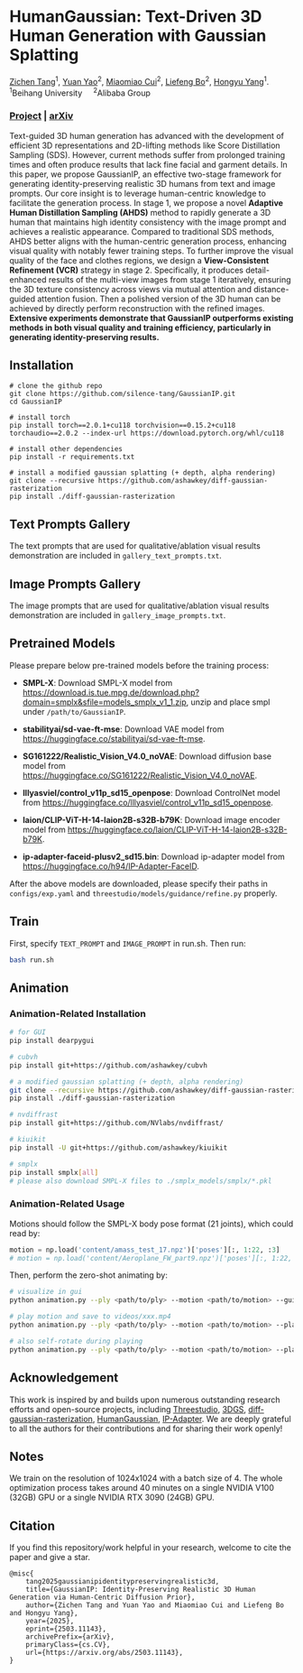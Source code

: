 # HumanGaussian: Text-Driven 3D Human Generation with Gaussian Splatting

[Zichen Tang](https://github.com/silence-tang)<sup>1</sup>, [Yuan Yao]()<sup>2</sup>, [Miaomiao Cui]()<sup>2</sup>, [Liefeng Bo](https://scholar.google.com/citations?user=FJwtMf0AAAAJ&hl=en)<sup>2</sup>, [Hongyu Yang](https://scholar.google.com/citations?user=dnbjaWIAAAAJ)<sup>1</sup>.  
<sup>1</sup>Beihang University&nbsp;&nbsp;&nbsp;&nbsp;&nbsp;<sup>2</sup>Alibaba Group

### [Project](https://alvinliu0.github.io/projects/HumanGaussian) | [arXiv](https://arxiv.org/abs/2311.17061)

Text-guided 3D human generation has advanced with the development of efficient 3D representations and 2D-lifting methods like Score Distillation Sampling (SDS). However, current methods suffer from prolonged training times and often produce results that lack fine facial and garment details. In this paper, we propose GaussianIP, an effective two-stage framework for generating identity-preserving realistic 3D humans from text and image prompts. Our core insight is to leverage human-centric knowledge to facilitate the generation process. In stage 1, we propose a novel **Adaptive Human Distillation Sampling (AHDS)** method to rapidly generate a 3D human that maintains high identity consistency with the image prompt and achieves a realistic appearance. Compared to traditional SDS methods, AHDS better aligns with the human-centric generation process, enhancing visual quality with notably fewer training steps. To further improve the visual quality of the face and clothes regions, we design a **View-Consistent Refinement (VCR)** strategy in stage 2. Specifically, it produces detail-enhanced results of the multi-view images from stage 1 iteratively, ensuring the 3D texture consistency across views via mutual attention and distance-guided attention fusion. Then a polished version of the 3D human can be achieved by directly perform reconstruction with the refined images. **Extensive experiments demonstrate that GaussianIP outperforms existing methods in both visual quality and training efficiency, particularly in generating identity-preserving results.**

## Installation
```
# clone the github repo
git clone https://github.com/silence-tang/GaussianIP.git
cd GaussianIP

# install torch
pip install torch==2.0.1+cu118 torchvision==0.15.2+cu118 torchaudio==2.0.2 --index-url https://download.pytorch.org/whl/cu118

# install other dependencies
pip install -r requirements.txt

# install a modified gaussian splatting (+ depth, alpha rendering)
git clone --recursive https://github.com/ashawkey/diff-gaussian-rasterization
pip install ./diff-gaussian-rasterization
```

## Text Prompts Gallery
The text prompts that are used for qualitative/ablation visual results demonstration are included in `gallery_text_prompts.txt`.

## Image Prompts Gallery
The image prompts that are used for qualitative/ablation visual results demonstration are included in `gallery_image_prompts.txt`.

## Pretrained Models
Please prepare below pre-trained models before the training process:

* **SMPL-X**: Download SMPL-X model from https://download.is.tue.mpg.de/download.php?domain=smplx&sfile=models_smplx_v1_1.zip, unzip and place smpl under `/path/to/GaussianIP`.

* **stabilityai/sd-vae-ft-mse**: Download VAE model from https://huggingface.co/stabilityai/sd-vae-ft-mse.

* **SG161222/Realistic_Vision_V4.0_noVAE**: Download diffusion base model from https://huggingface.co/SG161222/Realistic_Vision_V4.0_noVAE.

* **lllyasviel/control_v11p_sd15_openpose**: Download ControlNet model from https://huggingface.co/lllyasviel/control_v11p_sd15_openpose.

* **laion/CLIP-ViT-H-14-laion2B-s32B-b79K**: Download image encoder model from https://huggingface.co/laion/CLIP-ViT-H-14-laion2B-s32B-b79K.

* **ip-adapter-faceid-plusv2_sd15.bin**: Download ip-adapter model from https://huggingface.co/h94/IP-Adapter-FaceID.

After the above models are downloaded, please specify their paths in `configs/exp.yaml` and `threestudio/models/guidance/refine.py` properly.

## Train
First, specify `TEXT_PROMPT` and `IMAGE_PROMPT` in run.sh.
Then run:
```bash
bash run.sh
```

## Animation
### Animation-Related Installation
```bash
# for GUI
pip install dearpygui

# cubvh
pip install git+https://github.com/ashawkey/cubvh

# a modified gaussian splatting (+ depth, alpha rendering)
git clone --recursive https://github.com/ashawkey/diff-gaussian-rasterization
pip install ./diff-gaussian-rasterization

# nvdiffrast
pip install git+https://github.com/NVlabs/nvdiffrast/

# kiuikit
pip install -U git+https://github.com/ashawkey/kiuikit

# smplx
pip install smplx[all]
# please also download SMPL-X files to ./smplx_models/smplx/*.pkl
```

### Animation-Related Usage
Motions should follow the SMPL-X body pose format (21 joints), which could read by:
```python
motion = np.load('content/amass_test_17.npz')['poses'][:, 1:22, :3]
# motion = np.load('content/Aeroplane_FW_part9.npz')['poses'][:, 1:22, :3]
```

Then, perform the zero-shot animating by:
```bash
# visualize in gui
python animation.py --ply <path/to/ply> --motion <path/to/motion> --gui

# play motion and save to videos/xxx.mp4
python animation.py --ply <path/to/ply> --motion <path/to/motion> --play

# also self-rotate during playing
python animation.py --ply <path/to/ply> --motion <path/to/motion> --play --rotate
```

## Acknowledgement
This work is inspired by and builds upon numerous outstanding research efforts and open-source projects, including [Threestudio](https://github.com/threestudio-project/threestudio), [3DGS](https://github.com/graphdeco-inria/gaussian-splatting), [diff-gaussian-rasterization](https://github.com/graphdeco-inria/diff-gaussian-rasterization), [HumanGaussian](https://github.com/alvinliu0/HumanGaussian/), [IP-Adapter](https://github.com/tencent-ailab/IP-Adapter/). We are deeply grateful to all the authors for their contributions and for sharing their work openly!

## Notes
We train on the resolution of 1024x1024 with a batch size of 4. The whole optimization process takes around 40 minutes on a single NVIDIA V100 (32GB) GPU or a single NVIDIA RTX 3090 (24GB) GPU.

## Citation
If you find this repository/work helpful in your research, welcome to cite the paper and give a star.
```
@misc{
    tang2025gaussianipidentitypreservingrealistic3d,
    title={GaussianIP: Identity-Preserving Realistic 3D Human Generation via Human-Centric Diffusion Prior}, 
    author={Zichen Tang and Yuan Yao and Miaomiao Cui and Liefeng Bo and Hongyu Yang},
    year={2025},
    eprint={2503.11143},
    archivePrefix={arXiv},
    primaryClass={cs.CV},
    url={https://arxiv.org/abs/2503.11143}, 
}
